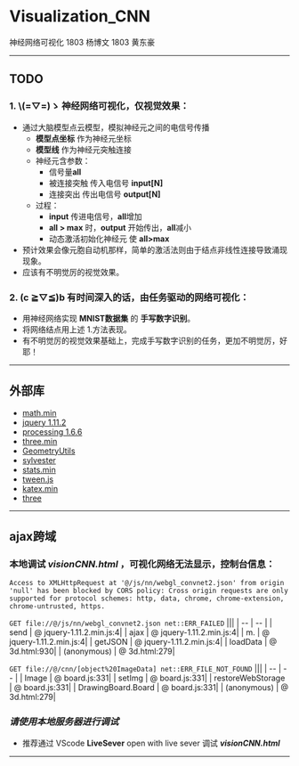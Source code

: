 # Visualization_CNN
神经网络可视化
1803 杨博文
1803 黄东豪
***
## TODO
### 1. \\(=▽=)ゝ 神经网络可视化，仅视觉效果：  
  * 通过大脑模型点云模型，模拟神经元之间的电信号传播
    * **模型点坐标** 作为神经元坐标
    * **模型线** 作为神经元突触连接
    * 神经元含参数：
      * 信号量**all**
      * 被连接突触 传入电信号 **input[N]**
      * 连接突出 传出电信号 **output[N]**
    * 过程：
      * **input** 传进电信号，**all**增加
      * **all > max** 时，**output** 开始传出，**all**减小
      * 动态激活初始化神经元 使 **all>max**
  * 预计效果会像元胞自动机那样，简单的激活法则由于结点非线性连接导致涌现现象。  
  * 应该有不明觉厉的视觉效果。

### 2. (c ≧▽≦)b 有时间深入的话，由任务驱动的网络可视化：  
  * 用神经网络实现 **MNIST数据集** 的 **手写数字识别**。  
  * 将网络结点用上述 1.方法表现。  
  * 有不明觉厉的视觉效果基础上，完成手写数字识别的任务，更加不明觉厉，好耶！  
***

## 外部库
  * [math.min](https://mathjs.org/)
  * [jquery 1.11.2](https://jquery.com/)
  * [processing 1.6.6](https://github.com/processing-js/processing-js)
  * [three.min](https://threejs.org/)
  * [GeometryUtils](https://developer.mozilla.org/en-US/docs/Web/API/GeometryUtils)
  * [sylvester](http://sylvester.jcoglan.com/)
  * [stats.min](https://github.com/mrdoob/stats.js)
  * [tween.js](https://github.com/sole/tween.js)
  * [katex.min](https://katex.org/)
  * [three](https://github.com/mrdoob/three.js)

***
## ajax跨域
### 本地调试 ***visionCNN.html*** ，可视化网络无法显示，控制台信息：
`Access to XMLHttpRequest at '@/js/nn/webgl_convnet2.json' from origin 'null' has been blocked by CORS policy: Cross origin requests are only supported for protocol schemes: http, data, chrome, chrome-extension, chrome-untrusted, https.`

`GET file://@/js/nn/webgl_convnet2.json net::ERR_FAILED`
|||
| -- | -- |
| send	| @	jquery-1.11.2.min.js:4|
| ajax	| @	jquery-1.11.2.min.js:4|
| m.<computed>	| @	jquery-1.11.2.min.js:4|
| getJSON	| @	jquery-1.11.2.min.js:4|
| loadData	| @	3d.html:930|
| (anonymous)	| @	3d.html:279|

`GET file://@/cnn/[object%20ImageData] net::ERR_FILE_NOT_FOUND`
|||
| -- | -- |
| Image 	| @	board.js:331|
| setImg	| @	board.js:331|
| restoreWebStorage	| @	board.js:331|
| DrawingBoard.Board | @	board.js:331|
| (anonymous)	| @	3d.html:279|
### ***请使用本地服务器进行调试***
  - 推荐通过 VScode **LiveSever** open with live sever 调试 ***visionCNN.html***
***
